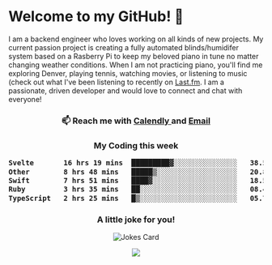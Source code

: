 <h1> Welcome to my GitHub! 👋 </h1>


  I am a backend engineer who loves working on all kinds of new projects. My current passion project is creating a fully automated blinds/humidifer system based on a Rasberry Pi to keep my beloved piano in tune no matter changing weather conditions. When I am not practicing piano, you'll find me exploring Denver, playing tennis, watching movies, or listening to music (check out what I've been listening to recently on [Last.fm](https://www.last.fm/user/mballa000). I am a passionate, driven developer and would love to connect and chat with everyone!

<h3 align = "center"> 📫 Reach me with <a href = "https://calendly.com/msbrandt00/30min"> Calendly </a> and <a href="mailto:msbrandt00@gmail.com">Email</a> 
 </h3>


 
<div align = "center"
[![Anurag's GitHub stats](https://github-readme-stats.vercel.app/api?username=mbrandt00)](https://github.com/anuraghazra/github-readme-stats)
          </div>
<h3 align="center">
  My Coding this week
<!--START_SECTION:waka-->

```txt
Svelte       16 hrs 19 mins  █████████▓░░░░░░░░░░░░░░░   38.54 %
Other        8 hrs 48 mins   █████▒░░░░░░░░░░░░░░░░░░░   20.80 %
Swift        7 hrs 51 mins   ████▓░░░░░░░░░░░░░░░░░░░░   18.55 %
Ruby         3 hrs 35 mins   ██░░░░░░░░░░░░░░░░░░░░░░░   08.48 %
TypeScript   2 hrs 25 mins   █▒░░░░░░░░░░░░░░░░░░░░░░░   05.73 %
```

<!--END_SECTION:waka-->

### A little joke for you!

![Jokes Card](https://readme-jokes.vercel.app/api?hideBorder)

<a href="https://www.linkedin.com/in/mbrandt00/"><img src="https://img.shields.io/badge/linkedin-%230077B5.svg?&style=for-the-badge&logo=linkedin&logoColor=white" /></a>
